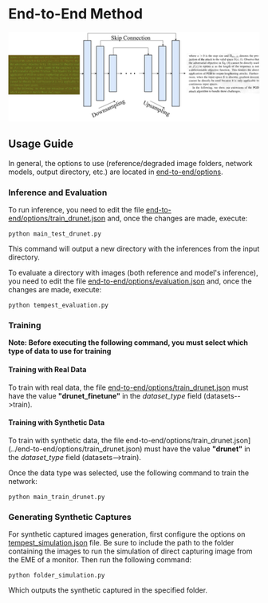# End-to-End Method

<img src="end-to-end.png"/>

## Usage Guide

In general, the options to use (reference/degraded image folders, network models, output directory, etc.) are located in [end-to-end/options](../end-to-end/options).

### Inference and Evaluation

To run inference, you need to edit the file [end-to-end/options/train_drunet.json](../end-to-end/options/test_drunet.json) and, once the changes are made, execute:

```shell
python main_test_drunet.py
```
This command will output a new directory with the inferences from the input directory.

To evaluate a directory with images (both reference and model's inference), you need to edit the file [end-to-end/options/evaluation.json](../end-to-end/options/evaluation.json) and, once the changes are made, execute:
```shell
python tempest_evaluation.py
```

### Training

**Note: Before executing the following command, you must select which type of data to use for training**

#### Training with Real Data

To train with real data, the file [end-to-end/options/train_drunet.json](../end-to-end/options/train_drunet.json) must have the value __"drunet_finetune"__ in the *dataset_type* field (datasets-->train).

#### Training with Synthetic Data

To train with synthetic data, the file end-to-end/options/train_drunet.json](../end-to-end/options/train_drunet.json) must have the value __"drunet"__ in the *dataset_type* field (datasets-->train).

Once the data type was selected, use the following command to train the network:

```shell
python main_train_drunet.py
```
### Generating Synthetic Captures

For synthetic captured images generation, first configure the options on [tempest_simulation.json](end-to-end/options/tempest_simulation.json) file. Be sure to include the path to the folder containing the images to run the simulation of direct capturing image from the EME of a monitor. Then run the following command:

```shell
python folder_simulation.py
```
Which outputs the synthetic captured in the specified folder.
